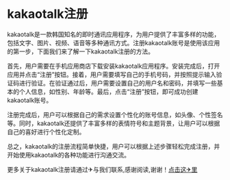 # kakaotalk注册

kakaotalk是一款韩国知名的即时通讯应用程序，为用户提供了丰富多样的功能，包括文字、图片、视频、语音等多种通讯方式。注册kakaotalk账号是使用该应用的第一步，下面我们来了解一下kakaotalk注册的方法。

首先，用户需要在手机应用商店下载安装kakaotalk应用程序。安装完成后，打开应用并点击“注册”按钮。接着，用户需要填写自己的手机号码，并按照提示输入验证码进行验证。在验证通过后，用户需要设置自己的用户名和密码，并填写一些基本的个人信息，如性别、年龄等。最后，点击“注册”按钮，即可成功创建kakaotalk账号。

注册完成后，用户可以根据自己的需求设置个性化的账号信息，如头像、个性签名等。同时，kakaotalk还提供了丰富多样的表情符号和主题背景，让用户可以根据自己的喜好进行个性化定制。

总之，kakaotalk的注册流程简单快捷，用户可以根据上述步骤轻松完成注册，并开始使用kakaotalk的各种功能进行沟通交流。

更多关于kakaotalk注册请通过✈与我们联系,感谢阅读,谢谢！[点击这✈里](https://t.me/pt99bot)